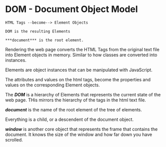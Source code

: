 # DOM - Document Object Model
    HTML Tags --become--> Element Objects
    
    DOM is the resulting Elements

    ***document*** is the root element.


Rendering the web page converts the HTML Tags from the original text file into Element objects in memory.
Similar to how classes are converted into instances.

Elements are object instances that can be manipulated with JavaScript.

The attributes and values on the html tags,
become the properties and values on the corresponding Element objects.

The ***DOM*** is a hierarchy of Elements that represents the current state of the web page.
THis mirrors the hierarchy of the tags in the html text file.

***document*** is the name of the root element of the tree of elements.

Everything is a child, or a descendent of the document object.

***window*** is another core object that represents the frame that contains the document.
It knows the size of the window and how far down you have scrolled.

